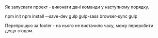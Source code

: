 Як запускати проект - виконати дані команди у наступному порядку.

npm init 
npm install --save-dev gulp gulp-sass browser-sync 
gulp

Перепрошую за footer - на нього не вистачило часу, можу переробити дещо згодом.
